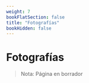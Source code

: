 ```yaml
---
weight: 7
bookFlatSection: false
title: "Fotografías"
bookHidden: false
---
```


# Fotografías

> Nota: Página en borrador
> 



